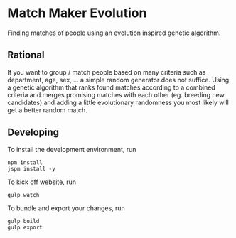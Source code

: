 Match Maker Evolution
=====================

Finding matches of people using an evolution inspired genetic algorithm.


Rational
--------
If you want to group / match people based on many criteria such as department,
age, sex, ... a simple random generator does not suffice. Using a genetic algorithm
that ranks found matches according to a combined criteria and merges promising
matches with each other (eg. breeding new candidates) and adding a little evolutionary
randomness you most likely will get a better random match.


Developing
----------
To install the development environment, run

    npm install
    jspm install -y

To kick off website, run

    gulp watch

To bundle and export your changes, run

    gulp build
    gulp export

